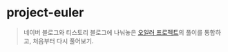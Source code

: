 # project-euler

> 네이버 블로그와 티스토리 블로그에 나눠놓은 [오일러 프로젝트](https://projecteuler.net/)의 풀이를 통합하고, 처음부터 다시 풀어보기.
